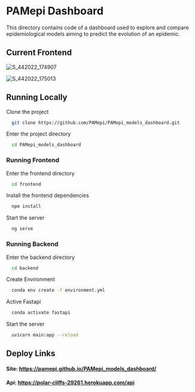 
# PAMepi Dashboard

This directory contains code of a dashboard used to explore and compare epidemiological models aiming to predict the evolution of an epidemic.


## Current Frontend

![S_442022_174907](https://user-images.githubusercontent.com/73593492/161871097-eca9f82d-7a5a-4b8f-9542-eda9a7341598.png)


![S_442022_175013](https://user-images.githubusercontent.com/73593492/161871139-73f733dc-423e-40ce-a708-cca2bef50022.png)




## Running Locally

Clone the project

```bash
  git clone https://github.com/PAMepi/PAMepi_models_dashboard.git
```

Enter the project directory

```bash
  cd PAMepi_models_dashboard
```
### Running Frontend
Enter the frontend directory

```bash
  cd frontend
```

Install the frontend dependencies

```bash
  npm install
```

Start the server

```bash
  ng serve
```
### Running Backend 

Enter the backend directory

```bash
  cd backend
```

Create Environment

```bash
  conda env create -f environment.yml
```

Active Fastapi

```bash
  conda activate fastapi
```

Start the server

```bash
  uvicorn main:app --reload
```


## Deploy Links

#### Site: https://pamepi.github.io/PAMepi_models_dashboard/

#### Api: https://polar-cliffs-29261.herokuapp.com/api

